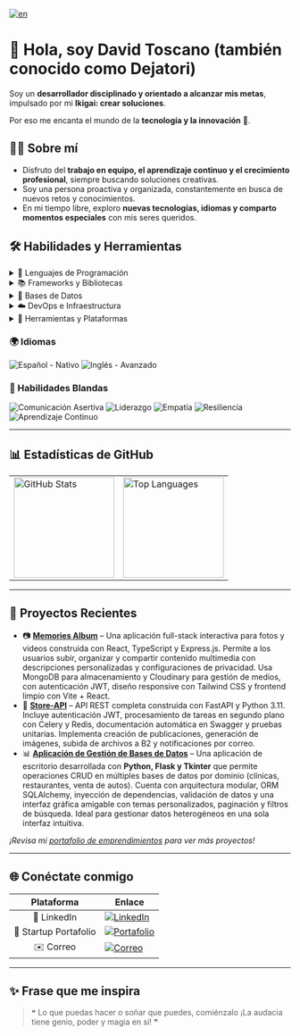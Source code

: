 [![en](https://img.shields.io/badge/lang-en-red.svg)](https://github.com/Dejatori/Dejatori/blob/main/README.md)

# 👋 Hola, soy David Toscano (también conocido como Dejatori)

Soy un **desarrollador disciplinado y orientado a alcanzar mis metas**, impulsado por mi **Ikigai: crear soluciones**.

Por eso me encanta el mundo de la **tecnología y la innovación** 🚀.

## 👨‍💻 Sobre mí

- Disfruto del **trabajo en equipo, el aprendizaje continuo y el crecimiento profesional**, siempre buscando soluciones
  creativas.
- Soy una persona proactiva y organizada, constantemente en busca de nuevos retos y conocimientos.
- En mi tiempo libre, exploro **nuevas tecnologías, idiomas y comparto momentos especiales** con mis seres queridos.

## 🛠️ Habilidades y Herramientas

<details>
<summary>🚀 Lenguajes de Programación</summary>
<br>

![Python](https://img.shields.io/badge/python-3670A0?style=for-the-badge&logo=python&logoColor=ffdd54)
![TypeScript](https://img.shields.io/badge/typescript-%23007ACC.svg?style=for-the-badge&logo=typescript&logoColor=white)
![Java](https://img.shields.io/badge/java-%23ED8B00.svg?style=for-the-badge&logo=openjdk&logoColor=white)
![JavaScript](https://img.shields.io/badge/javascript-%23323330.svg?style=for-the-badge&logo=javascript&logoColor=%23F7DF1E)
![C#](https://img.shields.io/badge/c%23-%23239120.svg?style=for-the-badge&logo=csharp&logoColor=white)
![PHP](https://img.shields.io/badge/php-%23777BB4.svg?style=for-the-badge&logo=php&logoColor=white)
![R](https://img.shields.io/badge/r-%2300BFFF.svg?style=for-the-badge&logo=r&logoColor=white)
![Ruby](https://img.shields.io/badge/ruby-%23CC342D.svg?style=for-the-badge&logo=ruby&logoColor=white)
![Rust](https://img.shields.io/badge/rust-%23000000.svg?style=for-the-badge&logo=rust&logoColor=white)
![Dart](https://img.shields.io/badge/dart-%230175C2.svg?style=for-the-badge&logo=dart&logoColor=white)
![Kotlin](https://img.shields.io/badge/kotlin-%237F52FF.svg?style=for-the-badge&logo=kotlin&logoColor=white)

</details>

<details>
<summary>📚 Frameworks y Bibliotecas</summary>
<br>

### Python

![Alembic](https://img.shields.io/badge/Alembic-A6192E?style=for-the-badge&logo=python&logoColor=white)
![FastAPI](https://img.shields.io/badge/FastAPI-005571?style=for-the-badge&logo=fastapi)
![Flask](https://img.shields.io/badge/flask-%23000.svg?style=for-the-badge&logo=flask&logoColor=white)
![Poetry](https://img.shields.io/badge/Poetry-%233B82F6.svg?style=for-the-badge&logo=poetry&logoColor=0B3D8D)
![Pytest](https://img.shields.io/badge/pytest-%23ffffff.svg?style=for-the-badge&logo=pytest&logoColor=2f9fe3)
![Pydantic](https://img.shields.io/badge/Pydantic-0366D6?style=for-the-badge&logo=pydantic&logoColor=white)
![SQLAlchemy](https://img.shields.io/badge/SQLAlchemy-000000?style=for-the-badge&logo=sqlalchemy&logoColor=white)
![Pandas](https://img.shields.io/badge/pandas-%23150458.svg?style=for-the-badge&logo=pandas&logoColor=white)
![NumPy](https://img.shields.io/badge/numpy-%23013243.svg?style=for-the-badge&logo=numpy&logoColor=white)
![PyTorch](https://img.shields.io/badge/PyTorch-%23EE4C2C.svg?style=for-the-badge&logo=PyTorch&logoColor=white)
![TensorFlow](https://img.shields.io/badge/TensorFlow-%23FF6F00.svg?style=for-the-badge&logo=TensorFlow&logoColor=white)
![scikit-learn](https://img.shields.io/badge/scikit--learn-%23F7931E.svg?style=for-the-badge&logo=scikit-learn&logoColor=white)
![Apache Spark](https://img.shields.io/badge/Apache%20Spark-FDEE21?style=flat-square&logo=apachespark&logoColor=black)
![Matplotlib](https://img.shields.io/badge/Matplotlib-%23ffffff.svg?style=for-the-badge&logo=Matplotlib&logoColor=black)
![Seaborn](https://img.shields.io/badge/Seaborn-3496A2?style=for-the-badge&logo=seaborn&logoColor=white)
![Sphinx](https://img.shields.io/badge/Sphinx-7A5E9C?style=for-the-badge&logo=sphinx&logoColor=white)
![Celery](https://img.shields.io/badge/celery-%23a9cc54.svg?style=for-the-badge&logo=celery&logoColor=ddf4a4)
![TKinter](https://img.shields.io/badge/Tkinter-000000?style=for-the-badge&logo=python&logoColor=white)

### TypeScript & JavaScript

![React](https://img.shields.io/badge/react-%2320232a.svg?style=for-the-badge&logo=react&logoColor=%2361DAFB)
![Svelte](https://img.shields.io/badge/svelte-%23f1413d.svg?style=for-the-badge&logo=svelte&logoColor=white)
![SvelteKit](https://img.shields.io/badge/sveltekit-%23f1413d.svg?style=for-the-badge&logo=svelte&logoColor=white)
![TailwindCSS](https://img.shields.io/badge/tailwindcss-%2338B2AC.svg?style=for-the-badge&logo=tailwind-css&logoColor=white)
![Bootstrap](https://img.shields.io/badge/bootstrap-%238511FA.svg?style=for-the-badge&logo=bootstrap&logoColor=white)
![Bulma](https://img.shields.io/badge/bulma-00D0B1?style=for-the-badge&logo=bulma&logoColor=white)
![Node.js](https://img.shields.io/badge/node.js-6DA55F?style=for-the-badge&logo=node.js&logoColor=white)
![Express.js](https://img.shields.io/badge/express.js-%23404d59.svg?style=for-the-badge&logo=express&logoColor=%2361DAFB)
![Electron.js](https://img.shields.io/badge/Electron-191970?style=for-the-badge&logo=Electron&logoColor=white)
![NPM](https://img.shields.io/badge/NPM-%23CB3837.svg?style=for-the-badge&logo=npm&logoColor=white)
![React Query](https://img.shields.io/badge/-React%20Query-FF4154?style=for-the-badge&logo=react%20query&logoColor=white)
![React Router](https://img.shields.io/badge/React_Router-CA4245?style=for-the-badge&logo=react-router&logoColor=white)
![React Hook Form](https://img.shields.io/badge/React%20Hook%20Form-%23EC5990.svg?style=for-the-badge&logo=reacthookform&logoColor=white)
![Three.js](https://img.shields.io/badge/threejs-black?style=for-the-badge&logo=three.js&logoColor=white)
![Vite](https://img.shields.io/badge/vite-%23646CFF.svg?style=for-the-badge&logo=vite&logoColor=white)
![Webpack](https://img.shields.io/badge/webpack-%238DD6F9.svg?style=for-the-badge&logo=webpack&logoColor=black)
![Zod](https://img.shields.io/badge/zod-%233068b7.svg?style=for-the-badge&logo=zod&logoColor=white)

### Java

![Spring Boot](https://img.shields.io/badge/Spring%20Boot-6DB33F?style=for-the-badge&logo=springboot&logoColor=white)

### C#

![.NET](https://img.shields.io/badge/.NET-5C2D91?style=for-the-badge&logo=.net&logoColor=white)
![Unity](https://img.shields.io/badge/unity-%23000000.svg?style=for-the-badge&logo=unity&logoColor=white)

### PHP

![Symfony](https://img.shields.io/badge/symfony-%23000000.svg?style=for-the-badge&logo=symfony&logoColor=white)
![Composer](https://img.shields.io/badge/composer-492113?style=for-the-badge&logo=composer&logoColor=white)

### Ruby

![Ruby on Rails](https://img.shields.io/badge/rails-%23CC0000.svg?style=for-the-badge&logo=ruby-on-rails&logoColor=white)

### Dart

![Flutter](https://img.shields.io/badge/Flutter-%2302569B.svg?style=for-the-badge&logo=Flutter&logoColor=white)

</details>

<details>
<summary>💾 Bases de Datos</summary>
<br>

![PostgreSQL](https://img.shields.io/badge/postgres-%23316192.svg?style=for-the-badge&logo=postgresql&logoColor=white)
![Redis](https://img.shields.io/badge/redis-%23DD0031.svg?style=for-the-badge&logo=redis&logoColor=white)
![MySQL](https://img.shields.io/badge/mysql-4479A1.svg?style=for-the-badge&logo=mysql&logoColor=white)
![MariaDB](https://img.shields.io/badge/MariaDB-003545?style=for-the-badge&logo=mariadb&logoColor=white)
![SQLite](https://img.shields.io/badge/sqlite-%2307405e.svg?style=for-the-badge&logo=sqlite&logoColor=white)
![MongoDB](https://img.shields.io/badge/MongoDB-%234ea94b.svg?style=for-the-badge&logo=mongodb&logoColor=white)
![Microsoft SQL Server](https://img.shields.io/badge/Microsoft%20SQL%20Server-CC2927?style=for-the-badge&logo=microsoft%20sql%20server&logoColor=white)
![Amazon DynamoDB](https://img.shields.io/badge/Amazon%20DynamoDB-4053D6?style=for-the-badge&logo=Amazon%20DynamoDB&logoColor=white)
![Firebase](https://img.shields.io/badge/firebase-a08021?style=for-the-badge&logo=firebase&logoColor=ffcd34)
![Supabase](https://img.shields.io/badge/Supabase-3ECF8E?style=for-the-badge&logo=supabase&logoColor=white)

</details>

<details>
<summary>☁️ DevOps e Infraestructura</summary>
<br>

![Bash Script](https://img.shields.io/badge/bash_script-%23121011.svg?style=for-the-badge&logo=gnu-bash&logoColor=white)
![Docker](https://img.shields.io/badge/docker-%230db7ed.svg?style=for-the-badge&logo=docker&logoColor=white)
![GitHub Actions](https://img.shields.io/badge/github%20actions-%232671E5.svg?style=for-the-badge&logo=githubactions&logoColor=white)
![Azure](https://img.shields.io/badge/azure-%230072C6.svg?style=for-the-badge&logo=microsoftazure&logoColor=white)
![Google Cloud](https://img.shields.io/badge/GoogleCloud-%234285F4.svg?style=for-the-badge&logo=google-cloud&logoColor=white)
![AWS](https://img.shields.io/badge/AWS-%23FF9900.svg?style=for-the-badge&logo=amazon-aws&logoColor=white)
![DigitalOcean](https://img.shields.io/badge/DigitalOcean-%230167ff.svg?style=for-the-badge&logo=digitalOcean&logoColor=white)
![Nginx](https://img.shields.io/badge/nginx-%23009639.svg?style=for-the-badge&logo=nginx&logoColor=white)
![Gunicorn](https://img.shields.io/badge/gunicorn-%298729.svg?style=for-the-badge&logo=gunicorn&logoColor=white)
![Apache](https://img.shields.io/badge/apache-%23D42029.svg?style=for-the-badge&logo=apache&logoColor=white)
![GitHub Pages](https://img.shields.io/badge/github%20pages-121013?style=for-the-badge&logo=github&logoColor=white)

</details>

<details>
<summary>🔧 Herramientas y Plataformas</summary>
<br>

![HTML5](https://img.shields.io/badge/html5-%23E34F26.svg?style=for-the-badge&logo=html5&logoColor=white)
![CSS3](https://img.shields.io/badge/css3-%231572B6.svg?style=for-the-badge&logo=css3&logoColor=white)
![Git](https://img.shields.io/badge/git-%23F05033.svg?style=for-the-badge&logo=git&logoColor=white)
![GitHub](https://img.shields.io/badge/github-%23121011.svg?style=for-the-badge&logo=github&logoColor=white)
![VS Code](https://img.shields.io/badge/Visual%20Studio%20Code-007ACC.svg?style=for-the-badge&logo=visual-studio-code&logoColor=white)
![JetBrains](https://img.shields.io/badge/JetBrains-000?logo=jetbrains&logoColor=fff&style=for-the-badge)
![IntelliJ IDEA](https://img.shields.io/badge/IntelliJIDEA-000000.svg?style=for-the-badge&logo=intellij-idea&logoColor=white)
![Android Studio](https://img.shields.io/badge/android%20studio-346ac1?style=for-the-badge&logo=android%20studio&logoColor=white)
![Jupyter Notebook](https://img.shields.io/badge/jupyter-%23FA0F00.svg?style=for-the-badge&logo=jupyter&logoColor=white)
![Google Colab](https://img.shields.io/badge/Google%20Colab-%23F9A825.svg?style=for-the-badge&logo=googlecolab&logoColor=white)
![GitHub Copilot](https://img.shields.io/badge/github_copilot-8957E5?style=for-the-badge&logo=github-copilot&logoColor=white)
![ChatGPT](https://img.shields.io/badge/chatGPT-74aa9c?style=for-the-badge&logo=openai&logoColor=white)
![Google Gemini](https://img.shields.io/badge/google%20gemini-8E75B2?style=for-the-badge&logo=google%20gemini&logoColor=white)
![Notion](https://img.shields.io/badge/Notion-%23000000.svg?style=for-the-badge&logo=notion&logoColor=white)
![Slack](https://img.shields.io/badge/Slack-4A154B?style=for-the-badge&logo=slack&logoColor=white)
![Discord](https://img.shields.io/badge/Discord-%235865F2.svg?style=for-the-badge&logo=discord&logoColor=white)
![Figma](https://img.shields.io/badge/figma-%23F24E1E.svg?style=for-the-badge&logo=figma&logoColor=white)
![Canva](https://img.shields.io/badge/Canva-%2300C4CC.svg?style=for-the-badge&logo=Canva&logoColor=white)
![Blender](https://img.shields.io/badge/blender-%23F5792A.svg?style=for-the-badge&logo=blender&logoColor=white)
![cPanel](https://img.shields.io/badge/cPanel-FF6C2C?logo=cpanel&logoColor=fff&style=for-the-badge)
![Sentry](https://img.shields.io/badge/sentry-%23362D59.svg?style=for-the-badge&logo=sentry&logoColor=white)
![Better Stack](https://img.shields.io/badge/Better%20Stack-000?logo=betterstack&logoColor=fff&style=for-the-badge)
![Backblaze](https://img.shields.io/badge/Backblaze-E21E29?logo=backblaze&logoColor=fff&style=for-the-badge)

</details>

### 🌍 Idiomas

![Español - Nativo](https://img.shields.io/badge/Español-Nativo-brightgreen?style=for-the-badge&logo=flag&logoColor=white&labelColor=black)
![Inglés - Avanzado](https://img.shields.io/badge/Inglés-Avanzado-4285F4?style=for-the-badge&logo=flag&logoColor=white&labelColor=black)

### 🌟 Habilidades Blandas

![Comunicación Asertiva](https://img.shields.io/badge/Comunicación%20Asertiva-3498DB?style=for-the-badge&logo=message&logoColor=white)
![Liderazgo](https://img.shields.io/badge/Liderazgo-F39C12?style=for-the-badge&logo=leaderboard&logoColor=white)
![Empatía](https://img.shields.io/badge/Empatía-E67E22?style=for-the-badge&logo=hugs&logoColor=white)
![Resiliencia](https://img.shields.io/badge/Resiliencia-9B59B6?style=for-the-badge&logo=retry&logoColor=white)
![Aprendizaje Continuo](https://img.shields.io/badge/Aprendizaje%20Continuo-27AE60?style=for-the-badge&logo=book&logoColor=white)

---

## 📊 Estadísticas de GitHub

<p>
  <table>
    <tr>
      <td><img src="https://github-readme-stats.vercel.app/api?username=dejatori&show_icons=true&theme=tokyonight" alt="GitHub Stats" height="180px"/></td>
      <td><img src="https://github-readme-stats.vercel.app/api/top-langs/?username=dejatori&layout=compact&theme=tokyonight" alt="Top Languages" height="180px"/></td>
    </tr>
  </table>
</p>

---

## 🚀 Proyectos Recientes

- 📷 **[Memories Album](https://github.com/Dejatori/memories-album)** – Una aplicación full-stack interactiva para fotos
  y videos construida con React, TypeScript y Express.js. Permite a los usuarios subir, organizar y compartir contenido
  multimedia con descripciones personalizadas y configuraciones de privacidad. Usa MongoDB para almacenamiento y
  Cloudinary para gestión de medios, con autenticación JWT, diseño responsive con Tailwind CSS y frontend limpio con
  Vite + React.
- 🔧 **[Store-API](https://github.com/Dejatori/Store-API)** – API REST completa construida con FastAPI y Python 3.11.
  Incluye autenticación JWT, procesamiento de tareas en segundo plano con Celery y Redis, documentación automática en
  Swagger y pruebas unitarias. Implementa creación de publicaciones, generación de imágenes, subida de archivos a B2 y
  notificaciones por correo.
- 📊 **[Aplicación de Gestión de Bases de Datos](https://github.com/Dejatori/database-management-app)** – Una aplicación
  de escritorio desarrollada con **Python, Flask y Tkinter** que permite operaciones CRUD en múltiples bases de datos
  por dominio (clínicas, restaurantes, venta de autos). Cuenta con arquitectura modular, ORM SQLAlchemy, inyección de
  dependencias, validación de datos y una interfaz gráfica amigable con temas personalizados, paginación y filtros de
  búsqueda. Ideal para gestionar datos heterogéneos en una sola interfaz intuitiva.

*¡Revisa mi [portafolio de emprendimientos](https://dejatori.notion.site/) para ver más proyectos!*

---

## 🌐 Conéctate conmigo

|          Plataforma           | Enlace                                                                                                                                                                                               |
|:-----------------------------:|------------------------------------------------------------------------------------------------------------------------------------------------------------------------------------------------------|
|          📘 LinkedIn          | [![LinkedIn](https://img.shields.io/badge/LinkedIn-0A66C2?style=for-the-badge&logo=linkedin&logoColor=white)](https://www.linkedin.com/in/dejatori/)                                                 |
| 💼 Startup Portafolio | [![Portafolio](https://img.shields.io/badge/Portafolio-FF5722?style=for-the-badge&logo=Notion&logoColor=white)](https://dejatori.notion.site/)                                                       |
|           ✉️ Correo           | [![Correo](https://img.shields.io/badge/Correo-D14836?style=for-the-badge&logo=gmail&logoColor=white)](mailto:dejatori@s5p5h.onmicrosoft.com?subject=Hola%20David,%20vi%20tu%20perfil%20de%20GitHub) |

---

## ✨ Frase que me inspira

> ❝ Lo que puedas hacer o soñar que puedes, comiénzalo
> ¡La audacia tiene genio, poder y magia en sí! ❞